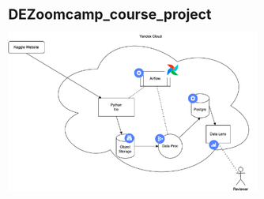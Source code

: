 # DEZoomcamp_course_project
![Model](https://github.com/AAKvashnin/DEZoomcamp_course_project/blob/main/Architecture.drawio.png)
